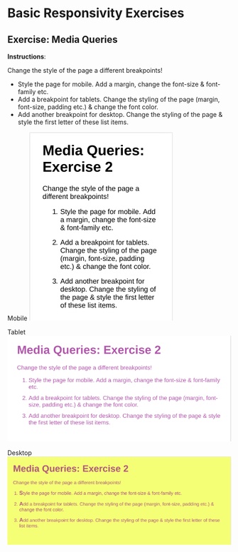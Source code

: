 # Basic Responsivity Exercises

## Exercise: Media Queries

**Instructions**:

Change the style of the page a different breakpoints!

* Style the page for mobile. Add a margin, change the font-size & font-family etc.
* Add a breakpoint for tablets. Change the styling of the page (margin, font-size, padding etc.) & change the font color.
* Add another breakpoint for desktop. Change the styling of the page & style the first letter of these list items.

Mobile 
![alt-text](/reference-images/reference-image-mobile.png "Reference Mobile")

Tablet 
![alt-text](/reference-images/reference-image-tablet.png "Reference Tablet")

Desktop 
![alt-text](/reference-images/reference-image-desktop.png "Reference Desktop")